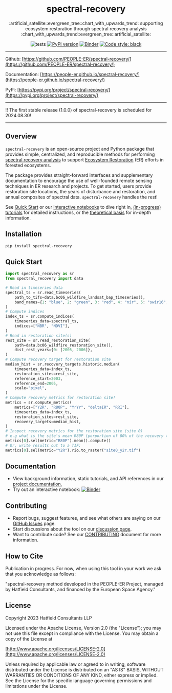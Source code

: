 <h1 align="center">spectral-recovery</h1>
<p align="center">:artificial_satellite::evergreen_tree::chart_with_upwards_trend: supporting ecosystem restoration through spectral recovery analysis :chart_with_upwards_trend::evergreen_tree::artificial_satellite:</p>

<div align="center">
  
  ![tests](https://github.com/PEOPLE-ER/spectral-recovery/actions/workflows/tests.yml/badge.svg?branch=main)
  <a href="">[![PyPI version](https://badge.fury.io/py/spectral-recovery.svg)](https://badge.fury.io/py/spectral-recovery)</a>
  <a href="">[![Binder](https://mybinder.org/badge_logo.svg)](https://mybinder.org/v2/gh/PEOPLE-ER/spectral-recovery/HEAD?labpath=docs%2Fnotebooks%2F)</a>
  <a href="">[![Code style: black](https://img.shields.io/badge/code%20style-black-000000.svg)](https://github.com/psf/black)</a>

</div>

---

Github: [https://github.com/PEOPLE-ER/spectral-recovery/](https://github.com/PEOPLE-ER/spectral-recovery/)

Documentation: [https://people-er.github.io/spectral-recovery/](https://people-er.github.io/spectral-recovery/)

PyPi: [https://pypi.org/project/spectral-recovery/](https://pypi.org/project/spectral-recovery/)

---
:bangbang: The first stable release (1.0.0) of spectral-recovery is scheduled for 2024.08.30!

---
## Overview

`spectral-recovery` is an open-source project and Python package that provides simple, centralized, and reproducible methods for performing [spectral recovery analysis](https://people-er.github.io/spectral-recovery/about/#13-looking-at-recovery-trajectories) to support [Ecosystem Restoration](https://people-er.github.io/spectral-recovery/about/#11-ecosystem-restoration) (ER) efforts in forested ecosystems.

The package provides straight-forward interfaces and supplementary documentation to encourage the use of well-founded remote sensing techniques in ER research and projects. To get started, users provide restoration site locations, the years of disturbance and restoration, and annual composites of spectral data. `spectral-recovery` handles the rest!

See [Quick Start](https://github.com/PEOPLE-ER/spectral-recovery?tab=readme-ov-file#quick-start) or our [interactive notebooks](https://mybinder.org/v2/gh/PEOPLE-ER/spectral-recovery/HEAD?labpath=docs%2Fnotebooks%2F) to dive right in, [(in-progress) tutorials](https://people-er.github.io/spectral-recovery/installation/) for detailed instructions, or the [theoretical basis](https://people-er.github.io/spectral-recovery/theoretical_basis/) for in-depth information. 

## Installation

```bash
pip install spectral-recovery
```

## Quick Start

```python
import spectral_recovery as sr
from spectral_recovery import data

# Read in timeseries data
spectral_ts = sr.read_timeseries(
    path_to_tifs=data.bc06_wildfire_landsat_bap_timeseries(),
    band_names={1: "blue", 2: "green", 3: "red", 4: "nir", 5: "swir16", 6: "swir22"},
)
# Compute indices
index_ts = sr.compute_indices(
    timeseries_data=spectral_ts,
    indices=["NBR", "NDVI"],
)
# Read in restoration site(s)
rest_site = sr.read_restoration_site(
    path=data.bc06_wildfire_restoration_site(),
    dist_rest_years={0: [2005, 2006]},
)
# Compute recovery target for restoration site
median_hist = sr.recovery_targets.historic.median(
    timeseries_data=index_ts,
    restoration_sites=rest_site,
    reference_start=2003,
    reference_end=2005,
    scale="pixel",
)
# Compute recovery metrics for restoration site!
metrics = sr.compute_metrics(
    metrics=["Y2R", "R80P", "YrYr", "deltaIR", "RRI"],
    timeseries_data=index_ts,
    restoration_sites=rest_site,
    recovery_targets=median_hist,
)
# Inspect recovery metrics for the restoration site (site 0)
# e.g what is the site's mean R80P (porportion of 80% of the recovery target)?:
metrics[0].sel(metric="R80P").mean().compute()
# Or, write results out to a TIF:
metrics[0].sel(metric="Y2R").rio.to_raster("site0_y2r.tif")

```
## Documentation

- View background information, static tutorials, and API references in our [project documentation.](https://people-er.github.io/spectral-recovery/)
- Try out an interactive notebook: [![Binder](https://mybinder.org/badge_logo.svg)](https://mybinder.org/v2/gh/PEOPLE-ER/spectral-recovery/HEAD?labpath=docs%2Fnotebooks%2F)

## Contributing

- Report bugs, suggest features, and see what others are saying on our [GitHub Issues](https://github.com/PEOPLE-ER/spectral-recovery/issues) page.
- Start discussions about the tool on our [discussion page](https://github.com/PEOPLE-ER/spectral-recovery/discussions).
- Want to contribute code? See our [CONTRIBUTING](https://github.com/PEOPLE-ER/spectral-recovery/blob/main/CONTRIBUTING.md) document for more information.

## How to Cite

Publication in progress. For now, when using this tool in your work we ask that you acknowledge as follows:

"spectral-recovery method developed in the PEOPLE-ER Project, managed by Hatfield Consultants, and financed by the European Space Agency."

## License

Copyright 2023 Hatfield Consultants LLP

Licensed under the Apache License, Version 2.0 (the "License");
you may not use this file except in compliance with the License.
You may obtain a copy of the License at

[http://www.apache.org/licenses/LICENSE-2.0](http://www.apache.org/licenses/LICENSE-2.0)

Unless required by applicable law or agreed to in writing, software
distributed under the License is distributed on an "AS IS" BASIS,
WITHOUT WARRANTIES OR CONDITIONS OF ANY KIND, either express or implied.
See the License for the specific language governing permissions and
limitations under the License.
